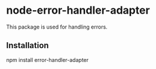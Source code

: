 # node-error-handler-adapter

This package is used for handling errors.

## Installation

npm install error-handler-adapter